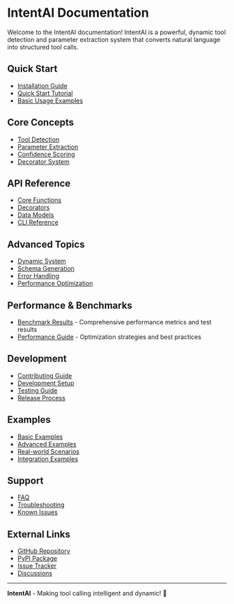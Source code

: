 # IntentAI Documentation

Welcome to the IntentAI documentation! IntentAI is a powerful, dynamic tool detection and parameter extraction system that converts natural language into structured tool calls.

## Quick Start

- [Installation Guide](installation.md)
- [Quick Start Tutorial](quickstart.md)
- [Basic Usage Examples](examples.md)

## Core Concepts

- [Tool Detection](detection.md)
- [Parameter Extraction](parameters.md)
- [Confidence Scoring](confidence.md)
- [Decorator System](decorators.md)

## API Reference

- [Core Functions](api/core.md)
- [Decorators](api/decorators.md)
- [Data Models](api/models.md)
- [CLI Reference](api/cli.md)

## Advanced Topics

- [Dynamic System](advanced/dynamic.md)
- [Schema Generation](advanced/schema.md)
- [Error Handling](advanced/errors.md)
- [Performance Optimization](advanced/performance.md)

## Performance & Benchmarks

- [Benchmark Results](benchmarks.md) - Comprehensive performance metrics and test results
- [Performance Guide](advanced/performance.md) - Optimization strategies and best practices

## Development

- [Contributing Guide](../CONTRIBUTING.md)
- [Development Setup](development.md)
- [Testing Guide](testing.md)
- [Release Process](release.md)

## Examples

- [Basic Examples](examples/basic.md)
- [Advanced Examples](examples/advanced.md)
- [Real-world Scenarios](examples/real-world.md)
- [Integration Examples](examples/integration.md)

## Support

- [FAQ](faq.md)
- [Troubleshooting](troubleshooting.md)
- [Known Issues](known-issues.md)

## External Links

- [GitHub Repository](https://github.com/your-username/intentai)
- [PyPI Package](https://pypi.org/project/intentai/)
- [Issue Tracker](https://github.com/your-username/intentai/issues)
- [Discussions](https://github.com/your-username/intentai/discussions)

---

**IntentAI** - Making tool calling intelligent and dynamic! 🚀 